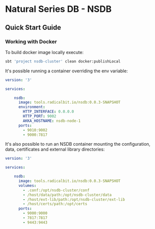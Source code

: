 # Natural Series DB - NSDB #

## Quick Start Guide

### Working with Docker

To build docker image locally execute:

```bash
sbt 'project nsdb-cluster' clean docker:publishLocal
```

It's possible running a container overriding the env variable:

```yaml
version: '3'

services:

    nsdb:
      image: tools.radicalbit.io/nsdb:0.0.3-SNAPSHOT
      environment:
        HTTP_INTERFACE: 0.0.0.0
        HTTP_PORT: 9002
        AKKA_HOSTNAME: nsdb-node-1
      ports:
        - 9010:9002
        - 9000:7817
```

It's also possible to run an NSDB container mounting the configuration, data, certificates and external library directories:

```yaml
version: '3'

services:

    nsdb:
      image: tools.radicalbit.io/nsdb:0.0.3-SNAPSHOT
      volumes:
        - .conf:/opt/nsdb-cluster/conf
        - /host/data/path:/opt/nsdb-cluster/data
        - /host/ext-lib/path:/opt/nsdb-cluster/ext-lib
        - /host/certs/path:/opt/certs
      ports:
        - 9000:9000
        - 7817:7817
        - 9443:9443
```
